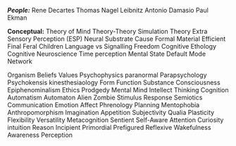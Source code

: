 
***People:*** 
Rene Decartes 
Thomas Nagel 
Leibnitz 
Antonio Damasio
Paul Ekman 

**Conceptual:**
Theory of Mind
	Theory-Theory
	Simulation Theory
Extra Sensory Perception (ESP)
Neural Substrate 
Cause 
	Formal
	Material 
	Efficient 
	Final
Feral Children
Language vs Signalling
Freedom 
Cognitive Ethology 
Cognitive Neuroscience 
Time perception 
Mental State
Default Mode Network 






Organism 
Beliefs 
Values
Psychophysics
paranormal 
Parapsychology 
Psychokensis 
kinesthesiaology 
Form 
Function
Substance
Consciousness
Epiphenominalism 
Ethics 
Prodgedy 
Mental
Mind
Intellect 
Thinking 
Cognition 
Automatism 
Automaton 
Alien 
Zombie 
Stimulus 
Response 
Semiotics
Communication 
Emotion
Affect 
Phrenology 
Planning 
Mentophobia
Anthropomorphism 
Imagination 
Appetition 
Subjectivity 
Qualia
Plasticity 
Flexibility 
Versatility 
Metacognition 
Sentient 
Self-Aware
Attention
Curiosity 
intuition
Reason
Incipient 
Primordial 
Prefigured
Reflexive
Wakefulness
Awareness
Perception
























